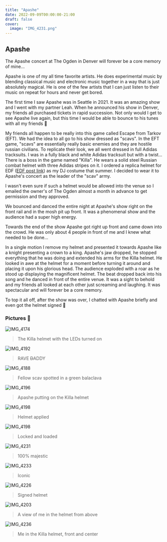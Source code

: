 ```yaml
---
title: "Apashe"
date: 2022-09-09T00:00:00-21:00
draft: false
cover:
  image: "IMG_4231.png"
---
```


## Apashe

The Apashe concert at The Ogden in Denver will forever be a core memory of mine...

Apashe is one of my all time favorite artists. He does experimental music by blending classical music and electronic music together in a way that is just absolutely magical. He is one of the few artists that I can just listen to their music on repeat for hours and never get bored.

The first time I saw Apashe was in Seattle in 2021. It was an amazing show and I went with my partner Leah. When he announced his show in Denver, my friends all purchased tickets in rapid succession. Not only would I get to see Apashe live again, but this time I would be able to bounce to his tunes with all my friends 🤘

My friends all happen to be really into this game called Escape from Tarkov (EFT). We had the idea to all go to his show dressed as "scavs". In the EFT game, "scavs" are essentially really basic enemies and they are hostile russian civilians. To replicate their look, we all went dressed in full Adidas tracksuits. I was in a fully black and white Adidas tracksuit but with a twist... There is a boss in the game named "Killa". He wears a solid steel Russian combat helmet with three Adidas stripes on it. I ordered a replica helmet for EDF ([EDF post link](/posts/edf)) as my DJ costume that summer. I decided to wear it to Apashe's concert as the leader of the "scav" army.

I wasn't even sure if such a helmet would be allowed into the venue so I emailed the owner's of The Ogden almost a month in advance to get permission and they approved.

We bounced and danced the entire night at Apashe's show right on the front rail and in the mosh pit up front. It was a phenomenal show and the audience had a super high energy.

Towards the end of the show Apashe got right up front and came down into the crowd. He was only about 4 people in front of me and I knew what needed to be done...

In a single motion I remove my helmet and presented it towards Apashe like a knight presenting a crown to a king. Apashe's jaw dropped, he stopped everything that he was doing and extended his arms for the Killa helmet. He looked in awe at the helmet for a moment before turning it around and placing it upon his glorious head. The audience exploded with a roar as he stood up displaying the magnificent helmet. The beat dropped back into his song and he danced in front of the entire venue. It was a sight to behold and my friends all looked at each other just screaming and laughing. It was spectacular and will forever be a core memory.

To top it all off, after the show was over, I chatted with Apashe briefly and even got the helmet signed 🤩

### Pictures 📸

![IMG_4174](IMG_4174.jpg)

> The Killa helmet with the LEDs turned on

![IMG_4192](IMG_4192.jpg)

> RAVE ~~D~~ADDY

![IMG_4188](IMG_4188.jpg)

> Fellow scav spotted in a green balaclava

![IMG_4196](IMG_4196.jpg)

> Apashe putting on the Killa helmet

![IMG_4198](IMG_4198.jpg)

> Helmet applied

![IMG_4198](IMG_4200.jpg)

> Locked and loaded

![IMG_4231](IMG_4231.png)

> 100% majestic

![IMG_4233](IMG_4233.png)

> Iconic

![IMG_4226](IMG_4226.jpg)

> Signed helmet

![IMG_4203](IMG_4203.png)

> A view of me in the helmet from above

![IMG_4236](IMG_4236.png)

> Me in the Killa helmet, front and center
